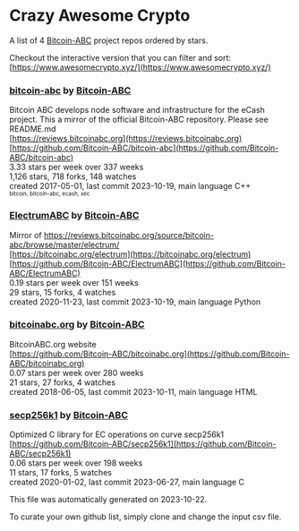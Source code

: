 # Crazy Awesome Crypto
A list of 4 [Bitcoin-ABC](https://github.com/Bitcoin-ABC) project repos ordered by stars.  

Checkout the interactive version that you can filter and sort: 
[https://www.awesomecrypto.xyz/](https://www.awesomecrypto.xyz/)  


### [bitcoin-abc](https://github.com/Bitcoin-ABC/bitcoin-abc) by [Bitcoin-ABC](https://github.com/Bitcoin-ABC)  
Bitcoin ABC develops node software and infrastructure for the eCash project. This a mirror of the official Bitcoin-ABC repository.  Please see README.md  
[https://reviews.bitcoinabc.org](https://reviews.bitcoinabc.org)  
[https://github.com/Bitcoin-ABC/bitcoin-abc](https://github.com/Bitcoin-ABC/bitcoin-abc)  
3.33 stars per week over 337 weeks  
1,126 stars, 718 forks, 148 watches  
created 2017-05-01, last commit 2023-10-19, main language C++  
<sub><sup>bitcoin, bitcoin-abc, ecash, xec</sup></sub>


### [ElectrumABC](https://github.com/Bitcoin-ABC/ElectrumABC) by [Bitcoin-ABC](https://github.com/Bitcoin-ABC)  
Mirror of https://reviews.bitcoinabc.org/source/bitcoin-abc/browse/master/electrum/  
[https://bitcoinabc.org/electrum](https://bitcoinabc.org/electrum)  
[https://github.com/Bitcoin-ABC/ElectrumABC](https://github.com/Bitcoin-ABC/ElectrumABC)  
0.19 stars per week over 151 weeks  
29 stars, 15 forks, 4 watches  
created 2020-11-23, last commit 2023-10-19, main language Python  


### [bitcoinabc.org](https://github.com/Bitcoin-ABC/bitcoinabc.org) by [Bitcoin-ABC](https://github.com/Bitcoin-ABC)  
BitcoinABC.org website  
[https://github.com/Bitcoin-ABC/bitcoinabc.org](https://github.com/Bitcoin-ABC/bitcoinabc.org)  
0.07 stars per week over 280 weeks  
21 stars, 27 forks, 4 watches  
created 2018-06-05, last commit 2023-10-11, main language HTML  


### [secp256k1](https://github.com/Bitcoin-ABC/secp256k1) by [Bitcoin-ABC](https://github.com/Bitcoin-ABC)  
Optimized C library for EC operations on curve secp256k1  
[https://github.com/Bitcoin-ABC/secp256k1](https://github.com/Bitcoin-ABC/secp256k1)  
0.06 stars per week over 198 weeks  
11 stars, 17 forks, 5 watches  
created 2020-01-02, last commit 2023-06-27, main language C  


This file was automatically generated on 2023-10-22.  

To curate your own github list, simply clone and change the input csv file.  